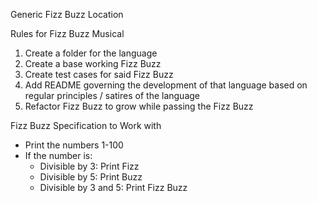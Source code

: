 Generic Fizz Buzz Location

Rules for Fizz Buzz Musical

  1. Create a folder for the language
  2. Create a base working Fizz Buzz
  3. Create test cases for said Fizz Buzz
  4. Add README governing the development of that language based on regular principles / satires of the language
  5. Refactor Fizz Buzz to grow while passing the Fizz Buzz

Fizz Buzz Specification to Work with

 * Print the numbers 1-100
 * If the number is:
   * Divisible by 3: Print Fizz
   * Divisible by 5: Print Buzz
   * Divisible by 3 and 5: Print Fizz Buzz
  